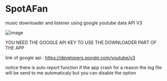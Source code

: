 # SpotAFan




music downloader and listener using google youtube data API V3


![image](https://github.com/user-attachments/assets/2f61f9f1-67f2-42ed-8082-cbc4f27e4964)


YOU NEED THE GOOGLE API KEY TO USE THE DOWNLOADER PART OF THE APP

link of google api : https://developers.google.com/youtube/v3

notice there is auto report function if the app crash for a reason the log file will be send to me automaticaly but you can disable the option 
